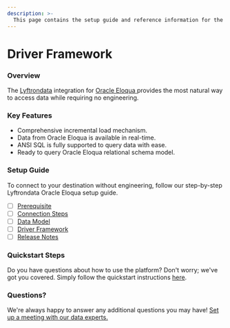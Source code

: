 ```yaml
---
description: >-
  This page contains the setup guide and reference information for the Oracle Eloqua source connector.
---
```


# Driver Framework

### Overview

The [Lyftrondata](https://www.lyftrondata.com/) integration for [Oracle Eloqua](https://www.lyftrondata.com/integration/oracle-eloqua/)[ ](https://www.lyftrondata.com/integration/oracle-eloqua/)provides the most natural way to access data while requiring no engineering.

### Key Features

* Comprehensive incremental load mechanism.
* Data from Oracle Eloqua is available in real-time.&#x20;
* ANSI SQL is fully supported to query data with ease.
* Ready to query Oracle Eloqua relational schema model.

### Setup Guide

To connect to your destination without engineering, follow our step-by-step Lyftrondata Oracle Eloqua setup guide.

* [ ] [Prerequisite](../../marketing-analytics/oracle-eloqua/prerequisite.md)
* [ ] [Connection Steps](../../marketing-analytics/oracle-eloqua/connection-steps.md)
* [ ] [Data Model](../../marketing-analytics/oracle-eloqua/data-model/)
* [ ] [Driver Framework](../../marketing-analytics/oracle-eloqua/driver-framework/)
* [ ] [Release Notes](../../marketing-analytics/oracle-eloqua/release-notes.md)

### Quickstart Steps

Do you have questions about how to use the platform? Don't worry; we've got you covered. Simply follow the quickstart instructions [here](../../../quickstart-steps.md).

### Questions? <a href="#questions" id="questions"></a>

We're always happy to answer any additional questions you may have! [Set up a meeting with our data experts.](https://www.lyftrondata.com/book-a-meeting/)



